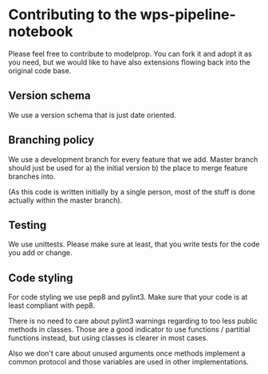 # Contributing to the wps-pipeline-notebook

Please feel free to contribute to modelprop.
You can fork it and adopt it as you need, but we would like to
have also extensions flowing back into the original code base.

## Version schema
We use a version schema that is just date oriented.

## Branching policy
We use a development branch for every feature that we add.
Master branch should just be used for
a) the initial version
b) the place to merge feature branches into.

(As this code is written initially by a single person, most of the stuff
is done actually within the master branch).


## Testing
We use unittests.
Please make sure at least, that you write tests for the code you add 
or change.

## Code styling

For code styling we use pep8 and pylint3.
Make sure that your code is at least compliant with pep8.

There is no need to care about pylint3 warnings regarding to
too less public methods in classes. Those are a good indicator
to use functions / partitial functions instead, but using classes
is clearer in most cases.

Also we don't care about unused arguments once methods implement a
common protocol and those variables are used in other implementations.
